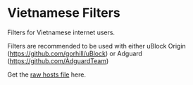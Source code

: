 # Vietnamese Filters

Filters for Vietnamese internet users.

Filters are recommended to be used with either uBlock Origin (https://github.com/gorhill/uBlock) or Adguard (https://github.com/AdguardTeam)

Get the [raw hosts file](https://raw.githubusercontent.com/snhv/Vietnamese-hosts/master/hosts) here.
